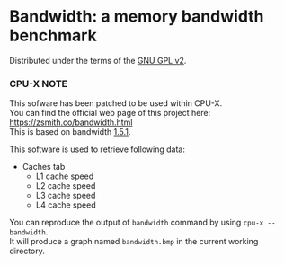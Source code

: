 # Bandwidth: a memory bandwidth benchmark

Distributed under the terms of the [GNU GPL v2](https://raw.githubusercontent.com/X0rg/CPU-X/master/src/bandwidth/COPYING.txt).


### CPU-X NOTE

This sofware has been patched to be used within CPU-X.  
You can find the official web page of this project here: https://zsmith.co/bandwidth.html  
This is based on bandwidth [1.5.1](https://zsmith.co/archives/bandwidth-1.5.1.tar.gz).

This software is used to retrieve following data:
* Caches tab
  * L1 cache speed
  * L2 cache speed
  * L3 cache speed
  * L4 cache speed

You can reproduce the output of `bandwidth` command by using `cpu-x --bandwidth`.  
It will produce a graph named `bandwidth.bmp` in the current working directory.
